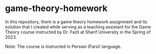 # game-theory-homework
In this repository, there is a game theory homework assignment and its solution that I created while serving as a teaching assistant for the Game Theory course instructed by Dr. Fazli at Sharif University in the Spring of 2023.

Note:
The course is instructed in Persian (Farsi) language.
